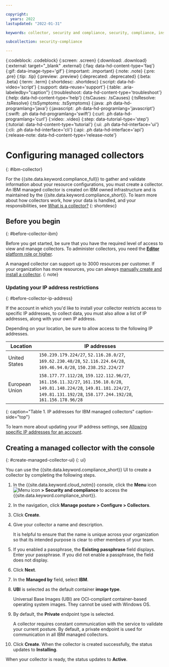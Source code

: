 ```yaml
---

copyright:
  years: 2022
lastupdated: "2022-01-31"

keywords: collector, security and compliance, security, compliance, install, resource monitoring, configuration monitoring, security, approve collector, register collector, use credentials, ibm managed collector, ibm managed

subcollection: security-compliance

---
```


{:codeblock: .codeblock}
{:screen: .screen}
{:download: .download}
{:external: target="_blank" .external}
{:faq: data-hd-content-type='faq'}
{:gif: data-image-type='gif'}
{:important: .important}
{:note: .note}
{:pre: .pre}
{:tip: .tip}
{:preview: .preview}
{:deprecated: .deprecated}
{:beta: .beta}
{:term: .term}
{:shortdesc: .shortdesc}
{:script: data-hd-video='script'}
{:support: data-reuse='support'}
{:table: .aria-labeledby="caption"}
{:troubleshoot: data-hd-content-type='troubleshoot'}
{:help: data-hd-content-type='help'}
{:tsCauses: .tsCauses}
{:tsResolve: .tsResolve}
{:tsSymptoms: .tsSymptoms}
{:java: .ph data-hd-programlang='java'}
{:javascript: .ph data-hd-programlang='javascript'}
{:swift: .ph data-hd-programlang='swift'}
{:curl: .ph data-hd-programlang='curl'}
{:video: .video}
{:step: data-tutorial-type='step'}
{:tutorial: data-hd-content-type='tutorial'}
{:ui: .ph data-hd-interface='ui'}
{:cli: .ph data-hd-interface='cli'}
{:api: .ph data-hd-interface='api'}
{:release-note: data-hd-content-type='release-note'}


# Configuring managed collectors
{: #ibm-collector}

For the {{site.data.keyword.compliance_full}} to gather and validate information about your resource configurations, you must create a collector. An IBM managed collector is created on IBM owned infrastructure and is maintained by the {{site.data.keyword.compliance_short}}. To learn more about how collectors work, how your data is handled, and your responsibilities, see [What is a collector?](/docs/security-compliance?topic=security-compliance-collector)
{: shortdesc}


## Before you begin
{: #before-collector-ibm}

Before you get started, be sure that you have the required level of access to view and manage collectors. To administer collectors, you need the [**Editor** platform role or higher](/docs/security-compliance?topic=security-compliance-access-management).


A managed collector can support up to 3000 resources per customer. If your organization has more resources, you can always [manually create and install a collector](/docs/security-compliance?topic=security-compliance-collector-manual).
{: note}


### Updating your IP address restrictions
{: #before-collector-ip-address}

If the account in which you'd like to install your collector restricts access to specific IP addresses, to collect data, you must also allow a list of IP addresses, along with your own IP address.

Depending on your location, be sure to allow access to the following IP addresses. 

| Location | IP addresses |
| --- | --- |
| United States | `150.239.179.224/27`, `52.116.28.0/27`, `169.62.230.48/28`, `52.116.224.64/28`, `169.46.94.0/28`, `150.238.252.224/27` |
| European Union | `158.177.77.112/28`, `159.122.112.96/27`, `161.156.11.32/27`, `161.156.18.0/28`, `149.81.148.224/28`, `149.81.181.224/27`, `149.81.131.192/28`, `158.177.244.192/28`, `161.156.178.96/28` |
{: caption="Table 1. IP addresses for IBM managed collectors" caption-side="top"}

To learn more about updating your IP address settings, see [Allowing specific IP addresses for an account](/docs/account?topic=account-ips#ips_account).


## Creating a managed collector with the console
{: #create-managed-collector-ui}
{: ui}

You can use the {{site.data.keyword.compliance_short}} UI to create a collector by completing the following steps.

1. In the {{site.data.keyword.cloud_notm}} console, click the **Menu** icon ![Menu icon](../icons/icon_hamburger.svg) **> Security and compliance** to access the {{site.data.keyword.compliance_short}}.
2. In the navigation, click **Manage posture > Configure > Collectors**.
3. Click **Create**.
4. Give your collector a name and description.

   It is helpful to ensure that the name is unique across your organization so that its intended purpose is clear to other members of your team.

5. If you enabled a passphrase, the **Existing passphrase** field displays. Enter your passphrase. If you did not enable a passphrase, the field does not display.
6. Click **Next**.
7. In the **Managed by** field, select **IBM**.
8. **UBI** is selected as the default container **image type**.

   Universal Base Images (UBI) are OCI-compliant container-based operating system images. They cannot be used with Windows OS.

9. By default, the **Private** endpoint type is selected.

   A collector requires constant communication with the service to validate your current posture. By default, a private endpoint is used for communication in all IBM managed collectors.

10. Click **Create**. When the collector is created successfully, the status updates to **Installing**.

When your collector is ready, the status updates to **Active**.

